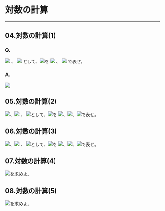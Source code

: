 # 対数の計算

---

## 04.対数の計算(1)

### Q.

<img src="https://latex.codecogs.com/gif.latex?\log_{10}2=a"/>
、
<img src="https://latex.codecogs.com/gif.latex?\log_{10}3=b"/>
として、<img src="https://latex.codecogs.com/gif.latex?\log_{10}6"/>を
<img src="https://latex.codecogs.com/gif.latex?a"/>
、
<img src="https://latex.codecogs.com/gif.latex?b"/>
で表せ。

### A.
<img src="https://latex.codecogs.com/gif.latex?\log_{10}6+\log_{10}2\times3\\=\log_{10}2+\log_{10}3\\=a+b"/>

## 05.対数の計算(2)
<img src="https://latex.codecogs.com/gif.latex?\log_{10}2=a"/>、<img src="https://latex.codecogs.com/gif.latex?\log_{10}3=b"/>
、
<img src="https://latex.codecogs.com/gif.latex?\log_{10}7=c"/>として、<img src="https://latex.codecogs.com/gif.latex?\log_{10}\frac{12}{49}"/>を
<img src="https://latex.codecogs.com/gif.latex?a"/>、<img src="https://latex.codecogs.com/gif.latex?b"/>、<img src="https://latex.codecogs.com/gif.latex?c"/>で表せ。

## 06.対数の計算(3)
<img src="https://latex.codecogs.com/gif.latex?\log_{10}2=a"/>、<img src="https://latex.codecogs.com/gif.latex?\log_{10}3=b"/>
、
<img src="https://latex.codecogs.com/gif.latex?\log_{10}7=c"/>として、<img src="https://latex.codecogs.com/gif.latex?\log_{10}5"/>を
<img src="https://latex.codecogs.com/gif.latex?a"/>、<img src="https://latex.codecogs.com/gif.latex?b"/>、<img src="https://latex.codecogs.com/gif.latex?c"/>で表せ。


## 07.対数の計算(4)
<img src="https://latex.codecogs.com/gif.latex?\log_{2}30+2log_2{3}-log_2{135}"/>を求めよ。

## 08.対数の計算(5)
<img src="https://latex.codecogs.com/gif.latex?\log_{5}75+log_5{15}-\frac{1}{2}log_5{81}"/>を求めよ。
